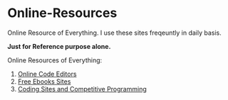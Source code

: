 # Online-Resources
Online Resource of Everything.
I use these sites freqeuntly in daily basis.

**Just for Reference purpose alone.**

Online Resources of Everything:

1. [Online Code Editors](https://github.com/lttesp/Online-Resources/blob/master/code%20editors.md)                                                                  
2. [Free Ebooks Sites](https://github.com/lttesp/Online-Resources/blob/master/free%20Ebooks.md)    
3. [Coding Sites and Competitive Programming](https://github.com/lttesp/Online-Resources/blob/master/coding.sites.md) 
